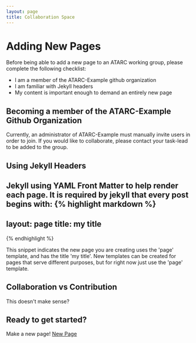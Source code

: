 ```yaml
---
layout: page
title: Collaboration Space
---
```


# Adding New Pages

Before being able to add a new page to an ATARC working group, please complete the following checklist:
* I am a member of the ATARC-Example github organization
* I am familiar with Jekyll headers
* My content is important enough to demand an entirely new page

## Becoming a member of the ATARC-Example Github Organization
Currently, an administrator of ATARC-Example must manually invite users in order to join. If you would like to collaborate, please contact your task-lead to be added to the group.

## Using Jekyll Headers
Jekyll using YAML Front Matter to help render each page. It is required by jekyll that every post begins with:
{% highlight markdown %}
---
layout: page
title: my title
---
{% endhighlight %}

This snippet indicates the new page you are creating uses the 'page' template, and has the title 'my title'.
New templates can be created for pages that serve different purposes, but for right now just use the 'page' template.

## Collaboration vs Contribution
This doesn't make sense?

## Ready to get started?
Make a new page! <a href="https://github.com/ATARC-Example/ATARC-demo/new/master/_pages">New Page</a>

